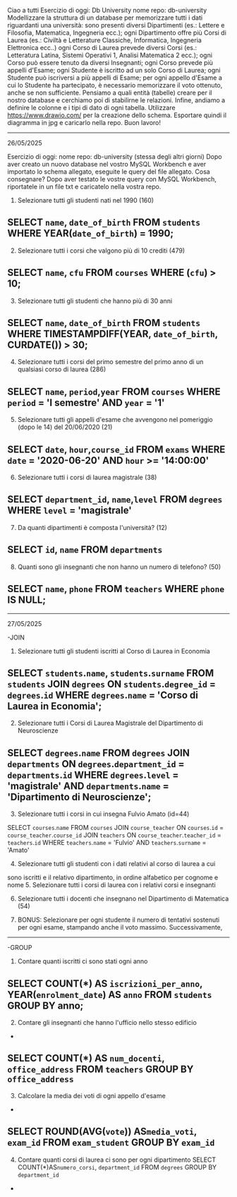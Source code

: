 Ciao a tutti
Esercizio di oggi: Db University
nome repo: db-university
Modellizzare la struttura di un database per memorizzare tutti i dati riguardanti una università:
sono presenti diversi Dipartimenti (es.: Lettere e Filosofia, Matematica, Ingegneria ecc.);
ogni Dipartimento offre più Corsi di Laurea (es.: Civiltà e Letterature Classiche, Informatica, Ingegneria Elettronica ecc..)
ogni Corso di Laurea prevede diversi Corsi (es.: Letteratura Latina, Sistemi Operativi 1, Analisi Matematica 2 ecc.);
ogni Corso può essere tenuto da diversi Insegnanti;
ogni Corso prevede più appelli d'Esame;
ogni Studente è iscritto ad un solo Corso di Laurea;
ogni Studente può iscriversi a più appelli di Esame;
per ogni appello d'Esame a cui lo Studente ha partecipato, è necessario memorizzare il voto ottenuto, anche se non sufficiente. Pensiamo a quali entità (tabelle) creare per il nostro database e cerchiamo poi di stabilirne le relazioni. Infine, andiamo a definire le colonne e i tipi di dato di ogni tabella.
Utilizzare https://www.drawio.com/ per la creazione dello schema. Esportare quindi il diagramma in jpg e caricarlo nella repo.
Buon lavoro!

------------------------------------------------------------

26/05/2025

Esercizio di oggi: nome repo: db-university (stessa degli altri giorni)
Dopo aver creato un nuovo database nel vostro MySQL Workbench e aver importato lo schema allegato, eseguite le query del file allegato.
Cosa consegnare?
Dopo aver testato le vostre query con MySQL Workbench, riportatele in un file txt e caricatelo nella vostra repo.


1. Selezionare tutti gli studenti nati nel 1990 (160)

SELECT `name`, `date_of_birth`
FROM `students`
WHERE YEAR(`date_of_birth`) = 1990;
-
2. Selezionare tutti i corsi che valgono più di 10 crediti (479)

SELECT `name`, `cfu`
FROM `courses`
WHERE (`cfu`) > 10;
-
3. Selezionare tutti gli studenti che hanno più di 30 anni

SELECT `name`, `date_of_birth`
FROM `students`
WHERE TIMESTAMPDIFF(YEAR, `date_of_birth`, CURDATE()) > 30;
-
4. Selezionare tutti i corsi del primo semestre del primo anno di un qualsiasi corso di
laurea (286)

SELECT `name`, `period`,`year`
FROM `courses`
WHERE `period` = 'I semestre'
AND  `year` = '1'
-
5. Selezionare tutti gli appelli d'esame che avvengono nel pomeriggio (dopo le 14) del
20/06/2020 (21)

SELECT `date`, `hour`,`course_id`
FROM `exams`
WHERE `date` = '2020-06-20'
AND  `hour` >= '14:00:00'
-
6. Selezionare tutti i corsi di laurea magistrale (38)

SELECT `department_id`, `name`,`level`
FROM `degrees`
WHERE `level` = 'magistrale'
-
7. Da quanti dipartimenti è composta l'università? (12)

SELECT `id`, `name`
FROM `departments`
-
8. Quanti sono gli insegnanti che non hanno un numero di telefono? (50)

SELECT `name`, `phone`
FROM `teachers`
WHERE `phone` IS NULL;
-

------------------------------------------------------------

27/05/2025

-JOIN

1. Selezionare tutti gli studenti iscritti al Corso di Laurea in Economia

SELECT `students`.`name`, `students`.`surname`
FROM `students`
JOIN `degrees` ON `students`.`degree_id` = `degrees`.`id`
WHERE `degrees`.`name` = 'Corso di Laurea in Economia';
-

2. Selezionare tutti i Corsi di Laurea Magistrale del Dipartimento di
Neuroscienze

SELECT `degrees`.`name`
FROM `degrees`
JOIN `departments` ON `degrees`.`department_id` = `departments`.`id`
WHERE `degrees`.`level` = 'magistrale' AND `departments`.`name` = 'Dipartimento di Neuroscienze';
-
3. Selezionare tutti i corsi in cui insegna Fulvio Amato (id=44)

SELECT `courses`.`name`
FROM `courses`
JOIN `course_teacher` ON `courses`.`id` = `course_teacher`.`course_id`
JOIN `teachers` ON `course_teacher`.`teacher_id` = `teachers`.`id`
WHERE `teachers`.`name` = 'Fulvio' AND `teachers`.`surname` = 'Amato'

4. Selezionare tutti gli studenti con i dati relativi al corso di laurea a cui



sono iscritti e il relativo dipartimento, in ordine alfabetico per cognome e
nome
5. Selezionare tutti i corsi di laurea con i relativi corsi e insegnanti



6. Selezionare tutti i docenti che insegnano nel Dipartimento di
Matematica (54)



7. BONUS: Selezionare per ogni studente il numero di tentativi sostenuti
per ogni esame, stampando anche il voto massimo. Successivamente,

------------------------------------------------------------

-GROUP

1. Contare quanti iscritti ci sono stati ogni anno

SELECT COUNT(*) AS `iscrizioni_per_anno`, YEAR(`enrolment_date`) AS `anno`
FROM `students`
GROUP BY anno;
-
2. Contare gli insegnanti che hanno l'ufficio nello stesso edificio
-
SELECT COUNT(*) AS `num_docenti`, `office_address`
FROM `teachers`
GROUP BY `office_address`
-
3. Calcolare la media dei voti di ogni appello d'esame
-
SELECT ROUND(AVG(`vote`)) AS`media_voti`, `exam_id`
FROM `exam_student`
GROUP BY `exam_id`
-
4. Contare quanti corsi di laurea ci sono per ogni dipartimento
SELECT COUNT(*)AS`numero_corsi`, `department_id`
FROM `degrees`
GROUP BY `department_id`
-